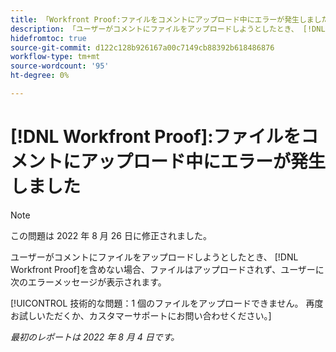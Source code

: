 ```yaml
---
title: 「Workfront Proof:ファイルをコメントにアップロード中にエラーが発生しました"
description: 「ユーザーがコメントにファイルをアップロードしようとしたとき、 [!DNL Workfront] 配達確認を行い、ファイルをアップロードせず、ユーザーにエラーメッセージが表示されます。」
hidefromtoc: true
source-git-commit: d122c128b926167a00c7149cb88392b618486876
workflow-type: tm+mt
source-wordcount: '95'
ht-degree: 0%

---
```



# [!DNL Workfront Proof]:ファイルをコメントにアップロード中にエラーが発生しました

>[!NOTE]
>
>この問題は 2022 年 8 月 26 日に修正されました。

ユーザーがコメントにファイルをアップロードしようとしたとき、 [!DNL Workfront Proof]を含めない場合、ファイルはアップロードされず、ユーザーに次のエラーメッセージが表示されます。

[!UICONTROL 技術的な問題：1 個のファイルをアップロードできません。 再度お試しいただくか、カスタマーサポートにお問い合わせください。]

_最初のレポートは 2022 年 8 月 4 日です。_

